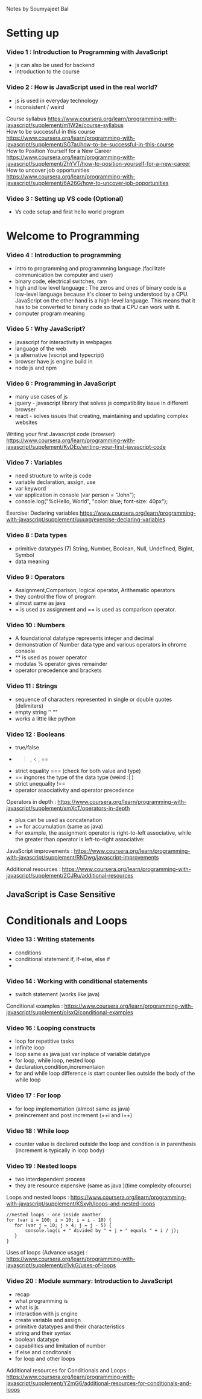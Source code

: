Notes by Soumyajeet Bal
# Setting up
### Video 1 : Introduction to Programming with JavaScript
- js can also be used for backend
- introduction to the course

### Video 2 : How is JavaScript used in the real world?
- js is used in everyday technology
- inconsistent / weird

Course syllabus
https://www.coursera.org/learn/programming-with-javascript/supplement/m1W2e/course-syllabus
<br>
How to be successful in this course
https://www.coursera.org/learn/programming-with-javascript/supplement/SG7ar/how-to-be-successful-in-this-course
<br>
How to Position Yourself for a New Career
https://www.coursera.org/learn/programming-with-javascript/supplement/ZhYVT/how-to-position-yourself-for-a-new-career
<br>
How to uncover job opportunities
https://www.coursera.org/learn/programming-with-javascript/supplement/6A26G/how-to-uncover-job-opportunities


### Video 3 : Setting up VS code (Optional)
- Vs code setup and first hello world program

# Welcome to Programming

### Video 4 : Introduction to programming
- intro to programming and programmning language (facilitate communication bw computer and user)
- binary code, electrical switches, ram
- high and low level language : The zeros and ones of binary code is a low-level language because it's closer to being understood by a CPU. JavaScript on the other hand is a high-level language. This means that it has to be converted to binary code so that a CPU can work with it.
- computer program meaning 



### Video 5 : Why JavaScript?
- javascript for interactivity in webpages
- language of the web
- js alternative (vscript and typecript)
- browser have js engine build in
- node js and npm


### Video 6 : Programming in JavaScript
- many use cases of js
- jquery - javascript library that solves js compatibility issue in different browser
- react - solves issues that creating, maintaining and updating complex websites


Writing your first Javascript code (browser)
https://www.coursera.org/learn/programming-with-javascript/supplement/KvDEo/writing-your-first-javascript-code




### Video 7 : Variables
- need structure to write js  code
- variable declaration, assign, use
- var keyword
- var application in console (var person = "John");
- console.log("%cHello, World", "color: blue; font-size: 40px");

Exercise: Declaring variables
https://www.coursera.org/learn/programming-with-javascript/supplement/uuuxg/exercise-declaring-variables


### Video 8 : Data types
- primitive datatypes (7) String, Number, Boolean, Null, Undefined, BigInt, Symbol
- data meaning


### Video 9 :  Operators
- Assignment,Comparison, logical operator, Arithematic operators
- they control the flow of program
- almost same as java
- = is used as assignment and == is used as comparison operator.



### Video 10 : Numbers
- A foundational datatype represents integer and decimal
- demonstration of Number data type and various operators in chrome console
- ** is used as power operator
- modulas % operator gives remainder
- operator precedence and brackets


### Video 11 : Strings
- sequence of characters represented in single or double quotes (delimiters)
- empty string '' ""
- works a little like python



### Video 12 : Booleans
- true/false
- > , < , ==
- strict  equality === (check for both value and type)
- == ingnores the type of the data type (weird :| )
- strict unequality !==
- operator associativity and operator precedence

Operators in depth : https://www.coursera.org/learn/programming-with-javascript/supplement/xmXcT/operators-in-depth
+ plus can be used as concatenation
+ += for accumulation (same as java)
+ For example, the assignment operator is right-to-left associative, while the greater than operator is left-to-right associative:

JavaScript improvements : https://www.coursera.org/learn/programming-with-javascript/supplement/RNDwg/javascript-improvements

Additional resources : https://www.coursera.org/learn/programming-with-javascript/supplement/2CJRu/additional-resources

## JavaScript is Case Sensitive

# Conditionals and Loops

### Video 13 : Writing statements
- conditions
- conditional statement if, if-else, else if
- 



### Video 14 : Working with conditional statements
- switch statement (works like java)

Conditional examples : https://www.coursera.org/learn/programming-with-javascript/supplement/oIsxQ/conditional-examples

### Video 16 : Looping constructs
- loop for repetitive tasks
- infinite loop
- loop same as java just var inplace of variable datatype
- for loop, while loop, nested loop
- declaration,condition,incrementaion
- for and while loop difference is start counter lies outside the body of the while loop


### Video 17 : For loop
- for loop implementation (almost same as java)
- preincrement and post increment (++i and i++)


### Video 18 : While loop
- counter value is declared outside the loop and condtion is in parenthesis (increment is typically in loop body)



### Video 19 : Nested loops
- two interdependent process
- they are resource expensive (same as java )(time complexity ofcourse) 

 Loops and nested loops : https://www.coursera.org/learn/programming-with-javascript/supplement/KSxyh/loops-and-nested-loops
 
 ```
 //nested loops - one inside another 
for (var i = 100; i > 10; i = i - 10) {
    for (var j = 10; j > 4; j = j - 5) {
        console.log(i + " divided by " + j + " equals " + i / j);
    }
}
 ```
 
Uses of loops (Advance usage) : https://www.coursera.org/learn/programming-with-javascript/supplement/d1vkG/uses-of-loops

### Video 20 : Module summary: Introduction to JavaScript
- recap
- what programming is
- what is js
- interaction with js engine
- create variable and assign
- primitive datatypes and their characteristics
- string and their syntax
- boolean datatype
- capabilities and limitation of number
- if else and conditonals
- for loop and other loops

Additional resources for Conditionals and Loops : https://www.coursera.org/learn/programming-with-javascript/supplement/YZmG6/additional-resources-for-conditionals-and-loops






